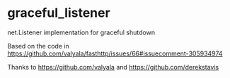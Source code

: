 # graceful_listener
net.Listener implementation for graceful shutdown

Based on the code in https://github.com/valyala/fasthttp/issues/66#issuecomment-305934974

Thanks to https://github.com/valyala and https://github.com/derekstavis
